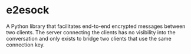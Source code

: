 # e2esock
A Python library that facilitates end-to-end encrypted messages between two clients. The server connecting the clients has no visibility into the conversation and only exists to bridge two clients that use the same connection key.
